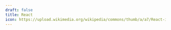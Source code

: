 ```yaml
---
draft: false
title: React
icon: https://upload.wikimedia.org/wikipedia/commons/thumb/a/a7/React-icon.svg/2300px-React-icon.svg.png
---
```

